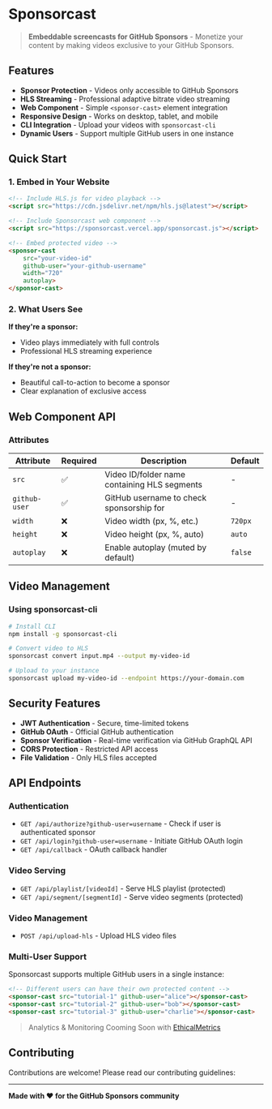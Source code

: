 # Sponsorcast

> **Embeddable screencasts for GitHub Sponsors** - Monetize your content by making videos exclusive to your GitHub Sponsors.


## Features

- **Sponsor Protection** - Videos only accessible to GitHub Sponsors
- **HLS Streaming** - Professional adaptive bitrate video streaming
- **Web Component** - Simple `<sponsor-cast>` element integration
- **Responsive Design** - Works on desktop, tablet, and mobile
- **CLI Integration** - Upload your videos with `sponsorcast-cli`
- **Dynamic Users** - Support multiple GitHub users in one instance

## Quick Start

### 1. Embed in Your Website

```html
<!-- Include HLS.js for video playback -->
<script src="https://cdn.jsdelivr.net/npm/hls.js@latest"></script>

<!-- Include Sponsorcast web component -->
<script src="https://sponsorcast.vercel.app/sponsorcast.js"></script>

<!-- Embed protected video -->
<sponsor-cast 
    src="your-video-id"
    github-user="your-github-username"
    width="720"
    autoplay>
</sponsor-cast>
```

### 2. What Users See

**If they're a sponsor:**
- Video plays immediately with full controls
- Professional HLS streaming experience

**If they're not a sponsor:**
- Beautiful call-to-action to become a sponsor
- Clear explanation of exclusive access

## Web Component API

### Attributes

| Attribute | Required | Description | Default |
|-----------|----------|-------------|---------|
| `src` | ✅ | Video ID/folder name containing HLS segments | - |
| `github-user` | ✅ | GitHub username to check sponsorship for | - |
| `width` | ❌ | Video width (px, %, etc.) | `720px` |
| `height` | ❌ | Video height (px, %, auto) | `auto` |
| `autoplay` | ❌ | Enable autoplay (muted by default) | `false` |


## Video Management

### Using sponsorcast-cli

```bash
# Install CLI
npm install -g sponsorcast-cli

# Convert video to HLS
sponsorcast convert input.mp4 --output my-video-id

# Upload to your instance
sponsorcast upload my-video-id --endpoint https://your-domain.com
```

## Security Features

- **JWT Authentication** - Secure, time-limited tokens
- **GitHub OAuth** - Official GitHub authentication
- **Sponsor Verification** - Real-time verification via GitHub GraphQL API
- **CORS Protection** - Restricted API access
- **File Validation** - Only HLS files accepted

## API Endpoints

### Authentication
- `GET /api/authorize?github-user=username` - Check if user is authenticated sponsor
- `GET /api/login?github-user=username` - Initiate GitHub OAuth login
- `GET /api/callback` - OAuth callback handler

### Video Serving
- `GET /api/playlist/[videoId]` - Serve HLS playlist (protected)
- `GET /api/segment/[segmentId]` - Serve video segments (protected)

### Video Management
- `POST /api/upload-hls` - Upload HLS video files

### Multi-User Support

Sponsorcast supports multiple GitHub users in a single instance:

```html
<!-- Different users can have their own protected content -->
<sponsor-cast src="tutorial-1" github-user="alice"></sponsor-cast>
<sponsor-cast src="tutorial-2" github-user="bob"></sponsor-cast>
<sponsor-cast src="tutorial-3" github-user="charlie"></sponsor-cast>
```

> Analytics & Monitoring Cooming Soon with [EthicalMetrics](https://github.com/livrasand/EthicalMetrics/)


## Contributing

Contributions are welcome! Please read our contributing guidelines:

---

**Made with ❤️ for the GitHub Sponsors community**
